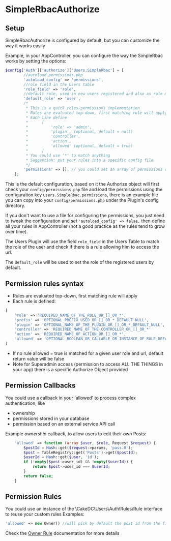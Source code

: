 SimpleRbacAuthorize
=============

Setup
---------------

SimpleRbacAuthorize is configured by default, but you can customize the way it works easily

Example, in your AppController, you can configure the way the SimpleRbac works by setting the options:

```php
$config['Auth']['authorize']['Users.SimpleRbac'] = [
        //autoload permissions.php
        'autoload_config' => 'permissions',
        //role field in the Users table
        'role_field' => 'role',
        //default role, used in new users registered and also as role matcher when no role is available
        'default_role' => 'user',
        /*
         * This is a quick roles-permissions implementation
         * Rules are evaluated top-down, first matching rule will apply
         * Each line define
         *      [
         *          'role' => 'admin',
         *          'plugin', (optional, default = null)
         *          'controller',
         *          'action',
         *          'allowed' (optional, default = true)
         *      ]
         * You could use '*' to match anything
         * Suggestion: put your rules into a specific config file
         */
        'permissions' => [], // you could set an array of permissions or load them using a file 'autoload_config'
    ];
```

This is the default configuration, based on it the Authorize object will first check your ```config/permissions.php```
file and load the permissions using the configuration key ```Users.SimpleRbac.permissions```, there is an
example file you can copy into your ```config/permissions.php``` under the Plugin's config directory.

If you don't want to use a file for configuring the permissions, you just need to tweak the configuration and set
```'autoload_config' => false,``` then define all your rules in AppController (not a good practice as the rules
tend to grow over time).

The Users Plugin will use the field ```role_field``` in the Users Table to match the role of the user and
check if there is a rule allowing him to access the url.

The ```default_role``` will be used to set the role of the registered users by default.

Permission rules syntax
-----------------

* Rules are evaluated top-down, first matching rule will apply
* Each rule is defined:
```php
[
    'role' => 'REQUIRED_NAME_OF_THE_ROLE_OR_[]_OR_*',
    'prefix' => 'OPTIONAL_PREFIX_USED_OR_[]_OR_*_DEFAULT_NULL',
    'plugin' => 'OPTIONAL_NAME_OF_THE_PLUGIN_OR_[]_OR_*_DEFAULT_NULL',
    'controller' => 'REQUIRED_NAME_OF_THE_CONTROLLER_OR_[]_OR_*'
    'action' => 'REQUIRED_NAME_OF_ACTION_OR_[]_OR_*',
    'allowed' => 'OPTIONAL_BOOLEAN_OR_CALLABLE_OR_INSTANCE_OF_RULE_DEFAULT_TRUE'
]
```
* If no rule allowed = true is matched for a given user role and url, default return value will be false
* Note for Superadmin access (permission to access ALL THE THINGS in your app) there is a specific Authorize Object provided

Permission Callbacks
-----------------
You could use a callback in your 'allowed' to process complex authentication, like
  - ownership
  - permissions stored in your database
  - permission based on an external service API call

Example *ownership* callback, to allow users to edit their own Posts:

```php
    'allowed' => function (array $user, $role, Request $request) {
        $postId = Hash::get($request->params, 'pass.0');
        $post = TableRegistry::get('Posts')->get($postId);
        $userId = Hash::get($user, 'id');
        if (!empty($post->user_id) && !empty($userId)) {
            return $post->user_id === $userId;
        }
        return false;
    }
```

Permission Rules
----------------
You could use an instance of the \CakeDC\Users\Auth\Rules\Rule interface to reuse your custom rules
Examples:
```php
'allowed' => new Owner() //will pick by default the post id from the first pass param
```
Check the [Owner Rule](OwnerRule.md) documentation for more details

